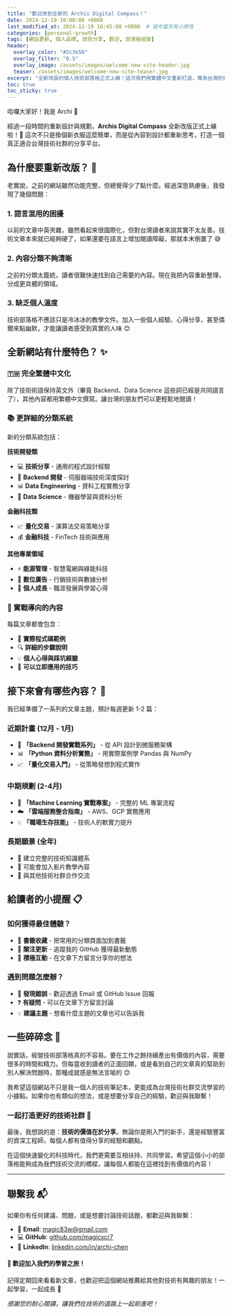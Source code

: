 ```yaml
---
title: "歡迎來到全新的 Archis Digital Compass！"
date: 2024-12-19 10:00:00 +0800
last_modified_at: 2024-12-19 16:45:00 +0800  # 發布當天有小修改
categories: [personal-growth]
tags: [網站更新, 個人品牌, 技術分享, 歡迎, 部落格經營]
header:
  overlay_color: "#2c3e50"
  overlay_filter: "0.5"
  overlay_image: /assets/images/welcome-new-site-header.jpg
  teaser: /assets/images/welcome-new-site-teaser.jpg
excerpt: "全新改版的個人技術部落格正式上線！這次我們用繁體中文重新打造，專為台灣的技術社群量身設計 🚀"
toc: true
toc_sticky: true
---
```


哈囉大家好！我是 Archi 👋

經過一段時間的重新設計與規劃，**Archis Digital Compass** 全新改版正式上線啦！🎉 這次不只是換個新衣服這麼簡單，而是從內容到設計都重新思考，打造一個真正適合台灣技術社群的分享平台。

<!--more-->

## 為什麼要重新改版？ 🤔

老實說，之前的網站雖然功能完整，但總覺得少了點什麼。經過深思熟慮後，我發現了幾個問題：

### 1. 語言混用的困擾
以前的文章中英夾雜，雖然看起來很國際化，但對台灣讀者來說其實不太友善。技術文章本來就已經夠硬了，如果還要在語言上增加閱讀障礙，那就本末倒置了 😅

### 2. 內容分類不夠清晰
之前的分類太籠統，讀者很難快速找到自己需要的內容。現在我把內容重新整理，分成更具體的領域。

### 3. 缺乏個人溫度
技術部落格不應該只是冷冰冰的教學文件。加入一些個人經驗、心得分享，甚至偶爾來點幽默，才能讓讀者感受到真實的人味 😊

## 全新網站有什麼特色？ ✨

### 🇹🇼 完全繁體中文化
除了技術術語保持英文外（畢竟 Backend、Data Science 這些詞已經是共同語言了），其他內容都用繁體中文撰寫。讓台灣的朋友們可以更輕鬆地閱讀！

### 📚 更詳細的分類系統
新的分類系統包括：

**技術開發類**
- 💻 **技術分享** - 通用的程式設計經驗
- 🔧 **Backend 開發** - 伺服器端技術深度探討
- 📊 **Data Engineering** - 資料工程實務分享
- 🤖 **Data Science** - 機器學習與資料分析

**金融科技類**  
- 📈 **量化交易** - 演算法交易策略分享
- 💰 **金融科技** - FinTech 技術與應用

**其他專業領域**
- ⚡ **能源管理** - 智慧電網與綠能科技
- 📢 **數位廣告** - 行銷技術與數據分析
- 🌟 **個人成長** - 職涯發展與學習心得

### 🎯 實戰導向的內容
每篇文章都會包含：
- 📝 **實際程式碼範例**
- 🔍 **詳細的步驟說明**  
- 💡 **個人心得與踩坑經驗**
- 🚀 **可以立即應用的技巧**

## 接下來會有哪些內容？ 📅

我已經準備了一系列的文章主題，預計每週更新 1-2 篇：

### 近期計畫 (12月 - 1月)
- 🔧 **「Backend 開發實戰系列」** - 從 API 設計到微服務架構
- 📊 **「Python 資料分析實務」** - 用實際案例學 Pandas 與 NumPy
- 📈 **「量化交易入門」** - 從策略發想到程式實作

### 中期規劃 (2-4月)
- 🤖 **「Machine Learning 實戰專案」** - 完整的 ML 專案流程
- ☁️ **「雲端服務整合指南」** - AWS、GCP 實務應用
- 💡 **「職場生存技能」** - 技術人的軟實力提升

### 長期願景 (全年)
- 📖 建立完整的技術知識體系
- 🎥 可能會加入影片教學內容
- 🤝 與其他技術社群合作交流

## 給讀者的小提醒 📋

### 如何獲得最佳體驗？
- 💾 **書籤收藏** - 把常用的分類頁面加到書籤
- 🔔 **關注更新** - 追蹤我的 GitHub 獲得最新動態
- 💬 **積極互動** - 在文章下方留言分享你的想法

### 遇到問題怎麼辦？
- 🐛 **發現錯誤** - 歡迎透過 Email 或 GitHub Issue 回報
- ❓ **有疑問** - 可以在文章下方留言討論
- 💡 **建議主題** - 想看什麼主題的文章也可以告訴我

## 一些碎碎念 💭

說實話，經營技術部落格真的不容易。要在工作之餘持續產出有價值的內容，需要很多的時間和精力。但每當收到讀者的正面回饋，或是看到自己的文章真的幫助到別人解決問題時，那種成就感是無法言喻的 😊

我希望這個網站不只是我一個人的技術筆記本，更能成為台灣技術社群交流學習的小據點。如果你也有類似的想法，或是想要分享自己的經驗，歡迎與我聯繫！

### 一起打造更好的技術社群 🚀

最後，我想說的是：**技術的價值在於分享**。無論你是剛入門的新手，還是經驗豐富的資深工程師，每個人都有值得分享的經驗和觀點。

在這個快速變化的科技時代，我們更需要互相扶持、共同學習。希望這個小小的部落格能夠成為我們技術交流的橋樑，讓每個人都能在這裡找到有價值的內容！

---

## 聯繫我 📬

如果你有任何建議、問題，或是想要討論技術話題，都歡迎與我聯繫：

- 📧 **Email**: [magic83w@gmail.com](mailto:magic83w@gmail.com)
- 💻 **GitHub**: [github.com/magicxcr7](https://github.com/magicxcr7)
- 🔗 **LinkedIn**: [linkedin.com/in/archi-chen](https://linkedin.com/in/archi-chen)

<div class="notice--success">
  <h4>🎉 歡迎加入我們的學習之旅！</h4>
  <p>記得定期回來看看新文章，也歡迎把這個網站推薦給其他對技術有興趣的朋友！一起學習，一起成長 💪</p>
</div>

*感謝您的耐心閱讀，讓我們在技術的道路上一起前進吧！*